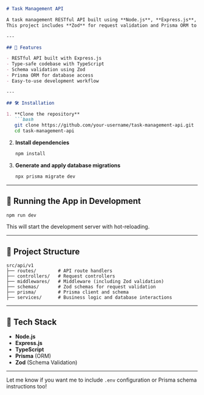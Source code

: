 ```markdown
# Task Management API

A task management RESTful API built using **Node.js**, **Express.js**, **TypeScript**, and **Prisma**.  
This project includes **Zod** for request validation and Prisma ORM to manage database interactions.

---

## 🚀 Features

- RESTful API built with Express.js
- Type-safe codebase with TypeScript
- Schema validation using Zod
- Prisma ORM for database access
- Easy-to-use development workflow

---

## 🛠️ Installation

1. **Clone the repository**  
   ```bash
   git clone https://github.com/your-username/task-management-api.git
   cd task-management-api
   ```

2. **Install dependencies**
   ```bash
   npm install
   ```

3. **Generate and apply database migrations**
   ```bash
   npx prisma migrate dev
   ```

---

## 🚧 Running the App in Development

```bash
npm run dev
```

This will start the development server with hot-reloading.

---

## 📁 Project Structure

```
src/api/v1
├── routes/        # API route handlers
├── controllers/   # Request controllers
├── middlewares/   # Middleware (including Zod validation)
├── schemas/       # Zod schemas for request validation
├── prisma/        # Prisma client and schema
├── services/      # Business logic and database interactions
```

---

## 🧪 Tech Stack

- **Node.js**
- **Express.js**
- **TypeScript**
- **Prisma** (ORM)
- **Zod** (Schema Validation)

---

Let me know if you want me to include `.env` configuration or Prisma schema instructions too!
